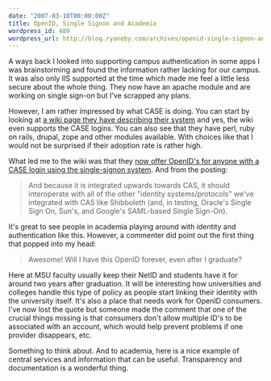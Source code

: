 ```yaml
---
date: "2007-03-10T00:00:00Z"
title: OpenID, Single Signon and Academia
wordpress_id: 489
wordpress_url: http://blog.ryaneby.com/archives/openid-single-signon-and-academia/
---
```

A ways back I looked into supporting campus authentication in some apps I was brainstorming and found the information rather lacking for our campus. It was also only IIS supported at the time which made me feel a little less secure about the whole thing. They now have an apache module and are working on single sign-on but I've scrapped any plans.

However, I am rather impressed by what CASE is doing. You can start by looking at <a href="http://wiki.case.edu/Central_Authentication_Service">a wiki page they have describing their system</a> and yes, the wiki even supports the CASE logins. You can also see that they have perl, ruby on rails, drupal, zope and other modules available. With choices like that I would not be surprised if their adoption rate is rather high.

What led me to the wiki was that they <a href="http://blog.case.edu/jms18/2007/03/09/openid_server_integrated_with_cas">now offer OpenID's for anyone with a CASE login using the single-signon system</a>. And from the posting:

<blockquote>And because it is integrated upwards towards CAS, it should interoperate with all of the other "identity systems/protocols" we've integrated with CAS like Shibboleth (and, in testing, Oracle's Single Sign On, Sun's, and Google's SAML-based Single Sign-On).</blockquote>

It's great to see people in academia playing around with identity and authentication like this. However, a commenter did point out the first thing that popped into my head:

<blockquote>Awesome! Will I have this OpenID forever, even after I graduate?</blockquote>

Here at MSU faculty usually keep their NetID and students have it for around two years after graduation. It will be interesting how universities and colleges handle this type of policy as people start linking their identity with the university itself. It's also a place that needs work for OpenID consumers. I've now lost the quote but someone made the comment that one of the crucial things missing is that consumers don't allow multiple ID's to be associated with an account, which would help prevent problems if one provider disappears, etc. 

Something to think about. And to academia, here is a nice example of central services and information that can be useful. Transparency and documentation is a wonderful thing.
